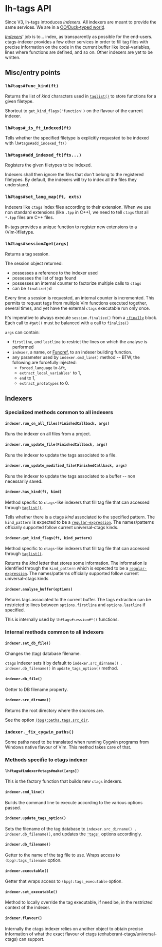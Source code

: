 # lh-tags API

Since V3, lh-tags introduces _indexers_. All indexers are meant to provide the
same services. We are in a
[OO/Duck-typed world](https://github.com/LucHermitte/lh-vim-lib/blob/master/doc/OO.md).

[_Indexers_](#indexers)' job is to... index, as transparently as possible for
the end-users.
ctags-indexer provides a few other services in order to fill tag files with
precise information on the code in the current buffer like local-variables,
lines where functions are defined, and so on.
Other indexers are yet to be written.

## Misc/entry points

### `lh#tags#func_kind(ft)`
Returns the list of _kind_ characters used in
[`taglist()`](http://vimhelp.appspot.com/eval.txt.html#taglist%28%29) to store
functions for a given filetype.

Shortcut to `get_kind_flags('function')` on the flavour of the current indexer.

### `lh#tags#_is_ft_indexed(ft)`
Tells whether the specified filetype is explicitly requested to be indexed
with `lh#tags#add_indexed_ft()`

### `lh#tags#add_indexed_ft(fts...)`
Registers the given filetypes to be indexed.

Indexers shall then ignore the files that don't belong to the registered
filetypes. By default, the indexers will try to index all the files they
understand.

### `lh#tags#set_lang_map(ft, exts)`
Indexers like `ctags` index files according to their extension. When we use non
standard extensions (like `.tpp` in C++), we need to tell `ctags` that all
`*.tpp` files are C++ files.

lh-tags provides a unique function to register new extensions to a (Vim-)filetype.

### `lh#tags#session#get(args)`
Returns a tag session.

The session object returned:
- possesses a reference to the indexer used
- possesses the list of tags found
- possesses an internal counter to factorize multiple calls to `ctags`
- can be `finalize()`d

Every time a session is requested, an internal counter is incremented. This
permits to request tags from multiple Vim functions executed together, several
times, and yet have the external `ctags` executable run only once.

It's imperative to always execute `session.finalize()` from a
[`:finally`](http://vimhelp.appspot.com/eval.txt.html#%3afinally) block.
Each call to `#get()` must be balanced with a call to `finalize()`

`args` can contain:
- `firstline`, and `lastline` to restrict the lines on which the analyse is
  performed
- `indexer`, a name, or
  [Funcref](http://vimhelp.appspot.com/eval.txt.html#Funcref), to an indexer
  building function.
- any parameter used by `indexer.cmd_line()` method -- BTW, the following are
  forcefully injected:
  - `forced_language` to `&ft`,
  - `extract_local_variables'` to 1,
  - `end` to 1,
  - `extract_prototypes` to 0.

## Indexers

### Specialized methods common to all indexers
#### `indexer.run_on_all_files(FinishedCallback, args)`
Runs the indexer on all files from a project.

#### `indexer.run_update_file(FinishedCallback, args)`
Runs the indexer to update the tags associated to a file.

#### `indexer.run_update_modified_file(FinishedCallback, args)`
Runs the indexer to update the tags associated to a buffer -- non necessarily
saved.

#### `indexer.has_kind(ft, kind)`
Method specific to `ctags`-like indexers that fill tag file that can accessed
through [`taglist()`](http://vimhelp.appspot.com/eval.txt.html#taglist%28%29).

Tells whether there is a ctags _kind_ associated to the specified pattern.
The `kind_pattern` is expected to be a
[`regular-expression`](http://vimhelp.appspot.com/pattern.txt.html#regular-expression).
The names/patterns officially supported follow current universal-ctags kinds.

#### `indexer.get_kind_flags(ft, kind_pattern)`
Method specific to `ctags`-like indexers that fill tag file that can accessed
through [`taglist()`](http://vimhelp.appspot.com/eval.txt.html#taglist%28%29).

Returns the _kind_ letter that stores some information. The information is
identified through the `kind_pattern` which is expected to be a
[`regular-expression`](http://vimhelp.appspot.com/pattern.txt.html#regular-expression).
The names/patterns officially supported follow current universal-ctags kinds.

#### `indexer.analyse_buffer(options)`
Returns tags associated to the current buffer. The tags extraction can be
restricted to lines between `options.firstline` and `options.lastline` if
specified.

This is internally used by `lh#tags#session#*()` functions.

### Internal methods common to all indexers
#### `indexer.set_db_file()`
Changes the (tag) database filename.

`ctags` indexer sets it by default to `indexer.src_dirname() .
indexer.db_filename()` in `update_tags_option()` method.

#### `indexer.db_file()`
Getter to DB filename property.

#### `indexer.src_dirname()`
Returns the root directory where the sources are.

See the option
[`(bpg):paths.tags.src_dir`](../README.md#dirname-to-source-code-bpgpathstagssrc_dir).

### `indexer._fix_cygwin_paths()`
Some paths need to be translated when running Cygwin programs from Windows
native flavour of Vim. This method takes care of that.

### Methods specific to ctags indexer
#### `lh#tags#indexer#ctags#make([args])`
This is the factory function that builds new `ctags` indexers.

#### `indexer.cmd_line()`
Builds the command line to execute according to the various options passed.

#### `indexer.update_tags_option()`
Sets the filename of the tag database to `indexer.src_dirname() .
indexer.db_filename()`, and updates the
[`'tags'`](http://vimhelp.appspot.com/options.txt.html#%27tags%27) options
accordingly.

#### `indexer.db_filename()`
Getter to the name of the tag file to use. Wraps access to
`(bpg):tags_filename` option.

#### `indexer.executable()`
Getter that wraps access to `(bpg):tags_executable` option.

#### `indexer.set_executable()`
Method to locally override the tag executable, if need be, in the restricted
context of the indexer.

#### `indexer.flavour()`

Internally the ctags indexer relies on another object to obtain precise
information of what the exact flavour of ctags
(exhuberant-ctags/universal-ctags) can support.
